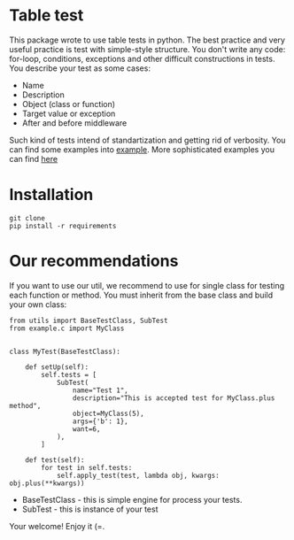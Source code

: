 # Table test

This package wrote to use table tests in python. The best practice and very useful practice is test with simple-style structure. You don't write any code: for-loop, conditions, exceptions and other difficult constructions in tests. You describe your test as some cases:

* Name
* Description
* Object (class or function)
* Target value or exception
* After and before middleware

Such kind of tests intend of standartization and getting rid of verbosity. You can find some examples into 
[example](https://github.com/hedgehogues/table-tests/tree/example). More sophisticated examples you can find 
[here](https://github.com/Hedgehogues/youtube-crawler/tree/master/tests)

# Installation

    git clone 
    pip install -r requirements

# Our recommendations

If you want to use our util, we recommend to use for single class for testing each function or method. You must inherit 
from the base class and build your own class:

    from utils import BaseTestClass, SubTest
    from example.c import MyClass


    class MyTest(BaseTestClass):
    
        def setUp(self):
            self.tests = [
                SubTest(
                    name="Test 1",
                    description="This is accepted test for MyClass.plus method",
                    object=MyClass(5),
                    args={'b': 1},
                    want=6,
                ),
            ]
    
        def test(self):
            for test in self.tests:
                self.apply_test(test, lambda obj, kwargs: obj.plus(**kwargs))
 
* BaseTestClass - this is simple engine for process your tests.
* SubTest - this is instance of your test
 
Your welcome! Enjoy it (=. 
 